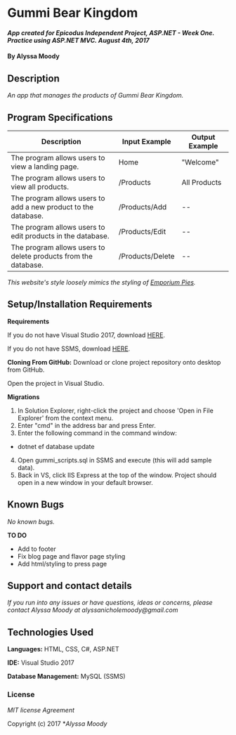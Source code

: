 # Gummi Bear Kingdom

#### _App created for Epicodus Independent Project, ASP.NET - Week One. Practice using ASP.NET MVC. August 4th, 2017_

#### By **Alyssa Moody**

## Description

_An app that manages the products of Gummi Bear Kingdom._

## Program Specifications

| Description  | Input Example | Output Example |
| ------------- | ------------- | ------------- |
| The program allows users to view a landing page.  | Home  | "Welcome"  |
| The program allows users to view all products.  | /Products  | All Products  |
| The program allows users to add a new product to the database.  | /Products/Add  | --  |
| The program allows users to edit products in the database.  | /Products/Edit  | --  |
| The program allows users to delete products from the database.  | /Products/Delete  | --  |

_This website's style loosely mimics the styling of [Emporium Pies](http://emporiumpies.com/)._

## Setup/Installation Requirements

**Requirements**

If you do not have Visual Studio 2017, download [HERE](https://www.visualstudio.com/thank-you-downloading-visual-studio/?sku=Community&rel=15).

If you do not have SSMS, download [HERE](https://docs.microsoft.com/en-us/sql/ssms/download-sql-server-management-studio-ssms).

**Cloning From GitHub:** Download or clone project repository onto desktop from GitHub.

Open the project in Visual Studio.

**Migrations**
1. In Solution Explorer, right-click the project and choose 'Open in File Explorer' from the context menu.
2. Enter "cmd" in the address bar and press Enter.
3. Enter the following command in the command window:
  - dotnet ef database update
4. Open gummi_scripts.sql in SSMS and execute (this will add sample data).
5. Back in VS, click IIS Express at the top of the window. Project should open in a new window in your default browser.


## Known Bugs

_No known bugs._

**TO DO**
- Add to footer
- Fix blog page and flavor page styling
- Add html/styling to press page

## Support and contact details

_If you run into any issues or have questions, ideas or concerns, please contact Alyssa Moody at alyssanicholemoody@gmail.com_

## Technologies Used

**Languages:** HTML, CSS, C#, ASP.NET

**IDE:** Visual Studio 2017

**Database Management:** MySQL (SSMS)

### License

*MIT license Agreement*

Copyright (c) 2017 **_Alyssa Moody_*
